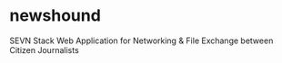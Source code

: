 # newshound
SEVN Stack Web Application for Networking &amp; File Exchange between Citizen Journalists
